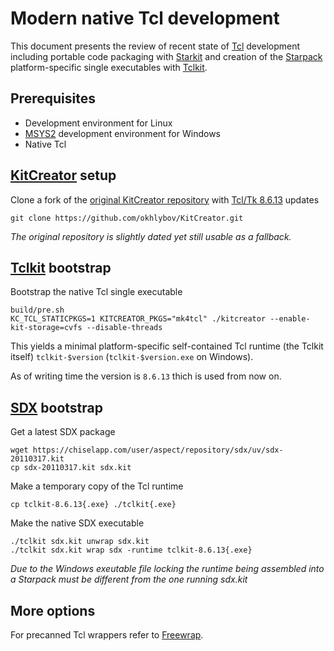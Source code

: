 # Modern native Tcl development

This document presents the review of recent state of [Tcl](https://www.tcl.tk) development including portable code packaging with [Starkit](https://wiki.tcl-lang.org/page/Starkit) and creation of the [Starpack](https://wiki.tcl-lang.org/page/Starpack) platform-specific single executables with [Tclkit](https://wiki.tcl-lang.org/page/Tclkit).

## Prerequisites

- Development environment for Linux
- [MSYS2](https://www.msys2.org/) development environment for Windows
- Native Tcl

## [KitCreator](https://kitcreator.rkeene.org) setup

Clone a fork of the [original KitCreator repository](https://github.com/rkeene/KitCreator) with [Tcl/Tk 8.6.13](https://www.tcl.tk/software/tcltk/8.6.html) updates

```shell
git clone https://github.com/okhlybov/KitCreator.git
```

_The original repository is slightly dated yet still usable as a fallback._

## [Tclkit](https://wiki.tcl-lang.org/page/Tclkit) bootstrap

Bootstrap the native Tcl single executable

```shell
build/pre.sh
KC_TCL_STATICPKGS=1 KITCREATOR_PKGS="mk4tcl" ./kitcreator --enable-kit-storage=cvfs --disable-threads 
```

This yields a minimal platform-specific self-contained Tcl runtime (the Tclkit itself) `tclkit-$version` (`tclkit-$version.exe` on Windows).

As of writing time the version is `8.6.13` thich is used from now on.

## [SDX](https://wiki.tcl-lang.org/page/sdx) bootstrap

Get a latest SDX package

```shell
wget https://chiselapp.com/user/aspect/repository/sdx/uv/sdx-20110317.kit
cp sdx-20110317.kit sdx.kit
```

Make a temporary copy of the Tcl runtime

```shell
cp tclkit-8.6.13{.exe} ./tclkit{.exe}
```

Make the native SDX executable

```shell
./tclkit sdx.kit unwrap sdx.kit
./tclkit sdx.kit wrap sdx -runtime tclkit-8.6.13{.exe}
```

_Due to the Windows exeutable file locking the runtime being assembled into a Starpack must be different from the one running sdx.kit_

## More options

For precanned Tcl wrappers refer to [Freewrap](https://freewrap.dengensys.com/).
